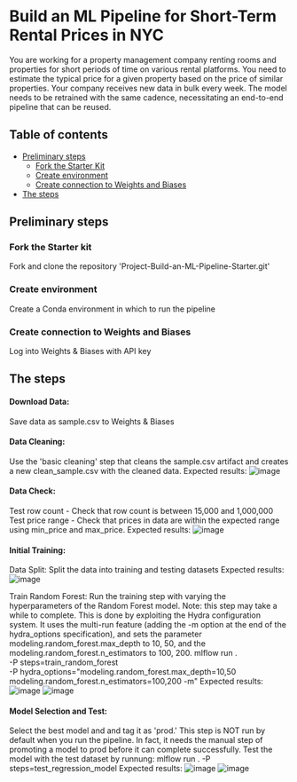 # Build an ML Pipeline for Short-Term Rental Prices in NYC
You are working for a property management company renting rooms and properties for short periods of time on various rental platforms. You need to estimate the typical price for a given property based on the price of similar properties. Your company receives new data in bulk every week. The model needs to be retrained with the same cadence, necessitating an end-to-end pipeline that can be reused.

## Table of contents

- [Preliminary steps](#preliminary-steps)
  * [Fork the Starter Kit](#fork-the-starter-kit)
  * [Create environment](#create-environment)
  * [Create connection to Weights and Biases](#Create-connection-to-Weights-and-Biases)
- [The steps](#the-steps)

## Preliminary steps

### Fork the Starter kit
Fork and clone the repository 'Project-Build-an-ML-Pipeline-Starter.git'

### Create environment
Create a Conda environment in which to run the pipeline

### Create connection to Weights and Biases
Log into Weights & Biases with API key  

## The steps

#### Download Data: 
Save data as sample.csv to Weights & Biases

#### Data Cleaning:
Use the 'basic cleaning' step that cleans the sample.csv artifact and creates a new clean_sample.csv with the cleaned data.
Expected results:
![image](https://github.com/JulieCarpenter/Project-Build-an-ML-Pipeline-Starter/assets/108777878/a233b054-63f9-4730-b758-4b1d14b385ac)

#### Data Check:
Test row count - Check that row count is between 15,000 and 1,000,000
Test price range - Check that prices in data are within the expected range using min_price and max_price.
Expected results:
![image](https://github.com/JulieCarpenter/Project-Build-an-ML-Pipeline-Starter/assets/108777878/b9bceb11-e291-4d2d-924d-7aaf5a2dbc17)

#### Initial Training:
   Data Split:
   Split the data into training and testing datasets
   Expected results:
   ![image](https://github.com/JulieCarpenter/Project-Build-an-ML-Pipeline-Starter/assets/108777878/80bf50e1-fe16-4097-9ca7-e5ab2573afed)

   Train Random Forest:
   Run the training step with varying the hyperparameters of the Random Forest model. Note: this step may take a while to complete.
   This is done by exploiting the Hydra configuration system. It uses the multi-run feature (adding the -m option at the end of the hydra_options 
   specification), and sets the parameter modeling.random_forest.max_depth to 10, 50, and the modeling.random_forest.n_estimators to 100, 200.
     mlflow run . \
     -P steps=train_random_forest \
     -P hydra_options="modeling.random_forest.max_depth=10,50           modeling.random_forest.n_estimators=100,200 -m"
   Expected results:
   ![image](https://github.com/JulieCarpenter/Project-Build-an-ML-Pipeline-Starter/assets/108777878/355c82fb-5f8b-4db7-9dc5-4ad58d6649ef)
   ![image](https://github.com/JulieCarpenter/Project-Build-an-ML-Pipeline-Starter/assets/108777878/19cd82d4-b945-41bb-8314-c8168f40a442)

#### Model Selection and Test:
Select the best model and and tag it as 'prod.' This step is NOT run by default when you run the pipeline. In fact, it needs the manual step of promoting    a model to prod before it can complete successfully. 
   Test the model with the test dataset by runnung:
      mlflow run . -P steps=test_regression_model
   Expected results:
   ![image](https://github.com/JulieCarpenter/Project-Build-an-ML-Pipeline-Starter/assets/108777878/54aac75e-c113-47db-9e55-78668e12ba82)
   ![image](https://github.com/JulieCarpenter/Project-Build-an-ML-Pipeline-Starter/assets/108777878/321957f1-09cb-4bc2-a9d1-3a14f5f056fd)
   




   
    





